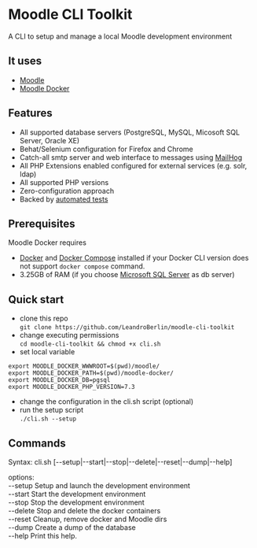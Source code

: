 # Moodle CLI Toolkit

A CLI to setup and manage a local Moodle development environment

## It uses
- [Moodle](https://github.com/moodle/moodle)
- [Moodle Docker](https://github.com/moodlehq/moodle-docker)

## Features
* All supported database servers (PostgreSQL, MySQL, Micosoft SQL Server, Oracle XE)
* Behat/Selenium configuration for Firefox and Chrome
* Catch-all smtp server and web interface to messages using [MailHog](https://github.com/mailhog/MailHog/)
* All PHP Extensions enabled configured for external services (e.g. solr, ldap)
* All supported PHP versions
* Zero-configuration approach
* Backed by [automated tests](https://travis-ci.com/moodlehq/moodle-docker/branches)


## Prerequisites
Moodle Docker requires
* [Docker](https://docs.docker.com) and [Docker Compose](https://docs.docker.com/compose/cli-command/#installing-compose-v2) installed if your Docker CLI version does not support `docker compose` command.
* 3.25GB of RAM (if you choose [Microsoft SQL Server](https://docs.microsoft.com/en-us/sql/linux/sql-server-linux-setup#prerequisites) as db server)


## Quick start
- clone this repo  
`git clone https://github.com/LeandroBerlin/moodle-cli-toolkit`
- change executing permissions  
`cd moodle-cli-toolkit && chmod +x cli.sh`
- set local variable
```export MOODLE_DOCKER_WWWROOT=$(pwd)/moodle/
export MOODLE_DOCKER_WWWROOT=$(pwd)/moodle/
export MOODLE_DOCKER_PATH=$(pwd)/moodle-docker/
export MOODLE_DOCKER_DB=pgsql
export MOODLE_DOCKER_PHP_VERSION=7.3
```
- change the configuration in the cli.sh script (optional)
- run the setup script  
`./cli.sh --setup`


## Commands

Syntax: cli.sh [--setup|--start|--stop|--delete|--reset|--dump|--help]     

options:  
--setup    Setup and launch the development environment  
--start    Start the development environment  
--stop     Stop the development environment  
--delete   Stop and delete the docker containers  
--reset    Cleanup, remove docker and Moodle dirs  
--dump     Create a dump of the database  
--help     Print this help.
